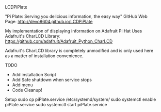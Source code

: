 LCDPiPlate

"Pi Plate: Serving you delicious information, the easy way"
GitHub Web Page: http://devo8604.github.io/LCDPiPlate

My implementation of displaying information on Adafruit Pi Hat
Uses Adafruit's CharLCD Library: https://github.com/adafruit/Adafruit_Python_CharLCD

Adafruit's CharLCD library is completely unmodified and is only used here as a matter of installation convenience.

TODO
- Add installation Script
- Add Safe shutdown when service stops
- Add menu
- Code Cleanup!

Setup
sudo cp piPlate.service /etc/systemd/system/
sudo systemctl enable piPlate.service
sudo systemctl start piPlate.service
